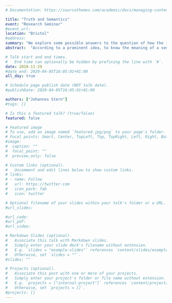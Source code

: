 ```yaml
---
# Documentation: https://sourcethemes.com/academic/docs/managing-content/

title: "Truth and Semantics"
event: "Research Seminar"
#event_url:
location: "Bristol"
#address:
summary: "We explore some possible answers to the question of how the intuitive, natural language notion of truth is connected to the theoretical notion of truth at play in truth-conditional semantics."
abstract:  "According to a prominent idea, to know the meaning of a sentence is to know the conditions under which a sentence is true. Arguably this idea underlies the nowadays predominant semantic framework: so-called truth conditional semantics. Truth-conditional semantics aims to provide systematic truth-conditions for sentences in a compositional way. As a matter of fact these truth-conditions are usually formulated in an artificial, formal language using a theoretical notion of truth. But this raises the question to what extent this formal enterprise is warranted by the initial, intuitive idea. In other word, it raises the question of how the intuitive, natural language notion of truth is connected to the theoretical notion of truth at play in truth-conditional semantics. In this talk we explore some possible answers to this question and discuss their challenges."

# Talk start and end times.
#   End time can optionally be hidden by prefixing the line with `#`.
date: 2018-11-29
#date_end: 2020-04-05T16:05:01+01:00
all_day: true

# Schedule page publish date (NOT talk date).
#publishDate: 2020-04-05T16:05:01+01:00

authors: ["Johannes Stern"]
#tags: []

# Is this a featured talk? (true/false)
featured: false

# Featured image
# To use, add an image named `featured.jpg/png` to your page's folder.
# Focal points: Smart, Center, TopLeft, Top, TopRight, Left, Right, BottomLeft, Bottom, BottomRight.
#image:
#  caption: ""
#  focal_point: ""
#  preview_only: false

# Custom links (optional).
#   Uncomment and edit lines below to show custom links.
# links:
# - name: Follow
#   url: https://twitter.com
#   icon_pack: fab
#   icon: twitter

# Optional filename of your slides within your talk's folder or a URL.
#url_slides:

#url_code:
#url_pdf:
#url_video:

# Markdown Slides (optional).
#   Associate this talk with Markdown slides.
#   Simply enter your slide deck's filename without extension.
#   E.g. `slides = "example-slides"` references `content/slides/example-slides.md`.
#   Otherwise, set `slides = ""`.
#slides: ""

# Projects (optional).
#   Associate this post with one or more of your projects.
#   Simply enter your project's folder or file name without extension.
#   E.g. `projects = ["internal-project"]` references `content/project/deep-learning/index.md`.
#   Otherwise, set `projects = []`.
#projects: []
---
```

